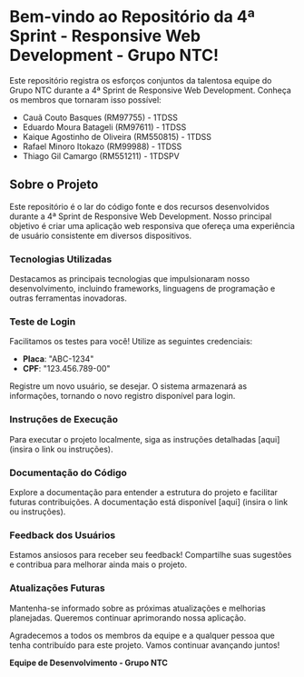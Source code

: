 # Bem-vindo ao Repositório da 4ª Sprint - Responsive Web Development - Grupo NTC!

Este repositório registra os esforços conjuntos da talentosa equipe do Grupo NTC durante a 4ª Sprint de Responsive Web Development. Conheça os membros que tornaram isso possível:

- Cauã Couto Basques (RM97755) - 1TDSS
- Eduardo Moura Batageli (RM97611) - 1TDSS
- Kaique Agostinho de Oliveira (RM550815) - 1TDSS
- Rafael Minoro Itokazo (RM99988) - 1TDSS
- Thiago Gil Camargo (RM551211) - 1TDSPV

## Sobre o Projeto

Este repositório é o lar do código fonte e dos recursos desenvolvidos durante a 4ª Sprint de Responsive Web Development. Nosso principal objetivo é criar uma aplicação web responsiva que ofereça uma experiência de usuário consistente em diversos dispositivos.

### Tecnologias Utilizadas

Destacamos as principais tecnologias que impulsionaram nosso desenvolvimento, incluindo frameworks, linguagens de programação e outras ferramentas inovadoras.

### Teste de Login

Facilitamos os testes para você! Utilize as seguintes credenciais:

- **Placa**: "ABC-1234"
- **CPF**: "123.456.789-00"

Registre um novo usuário, se desejar. O sistema armazenará as informações, tornando o novo registro disponível para login.

### Instruções de Execução

Para executar o projeto localmente, siga as instruções detalhadas [aqui] (insira o link ou instruções).

### Documentação do Código

Explore a documentação para entender a estrutura do projeto e facilitar futuras contribuições. A documentação está disponível [aqui] (insira o link ou instruções).

### Feedback dos Usuários

Estamos ansiosos para receber seu feedback! Compartilhe suas sugestões e contribua para melhorar ainda mais o projeto.

### Atualizações Futuras

Mantenha-se informado sobre as próximas atualizações e melhorias planejadas. Queremos continuar aprimorando nossa aplicação.

Agradecemos a todos os membros da equipe e a qualquer pessoa que tenha contribuído para este projeto. Vamos continuar avançando juntos!

**Equipe de Desenvolvimento - Grupo NTC**
